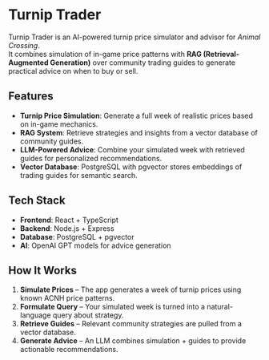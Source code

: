 # Turnip Trader  

Turnip Trader is an AI-powered turnip price simulator and advisor for *Animal Crossing*.  
It combines simulation of in-game price patterns with **RAG (Retrieval-Augmented Generation)** over community trading guides to generate practical advice on when to buy or sell.  

## Features  

- **Turnip Price Simulation**: Generate a full week of realistic prices based on in-game mechanics.  
- **RAG System**: Retrieve strategies and insights from a vector database of community guides.  
- **LLM-Powered Advice**: Combine your simulated week with retrieved guides for personalized recommendations.  
- **Vector Database**: PostgreSQL with pgvector stores embeddings of trading guides for semantic search.  

## Tech Stack  

- **Frontend**: React + TypeScript  
- **Backend**: Node.js + Express  
- **Database**: PostgreSQL + pgvector  
- **AI**: OpenAI GPT models for advice generation  

## How It Works  

1. **Simulate Prices** – The app generates a week of turnip prices using known ACNH price patterns.  
2. **Formulate Query** – Your simulated week is turned into a natural-language query about strategy.  
3. **Retrieve Guides** – Relevant community strategies are pulled from a vector database.  
4. **Generate Advice** – An LLM combines simulation + guides to provide actionable recommendations.  
